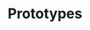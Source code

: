 ---
title: Prototypes
subtitle: ''

# Choose how many pages you would like to display (0 = all pages)
count: 1
# Choose how many pages you would like to offset by
# Useful if you wish to show the first item in the Featured widget
offset: 0

# Listing view
view: compact
columns: '1'

# Field to sort by, such as Date or Title
sort_by: 'Date'
sort_ascending: false

# Optional banner image (relative to `assets/media/` folder).
banner:
  caption: ''
  image: ''
---